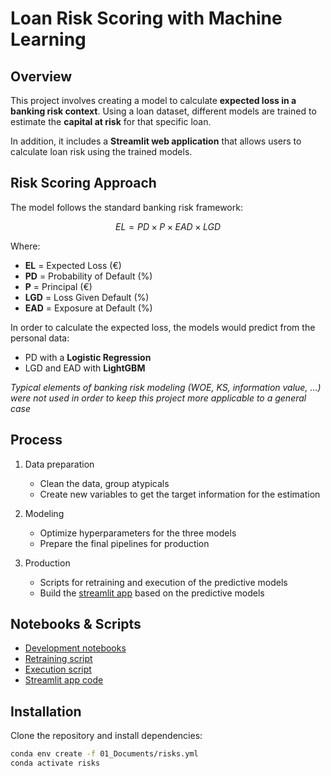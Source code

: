 
# Loan Risk Scoring with Machine Learning


## Overview

This project involves creating a model to calculate **expected loss in a banking risk context**. Using a loan dataset, different models are trained to estimate the **capital at risk** for that specific loan.

In addition, it includes a **Streamlit web application** that allows users to calculate loan risk using the trained models.



## Risk Scoring Approach

The model follows the standard banking risk framework:

$$
EL = PD \times P \times EAD \times LGD
$$

Where:
- **EL** = Expected Loss (€)
- **PD** = Probability of Default (%)
- **P** = Principal (€)
- **LGD** = Loss Given Default (%)
- **EAD** = Exposure at Default (%)

In order to calculate the expected loss, the models would predict from the personal data:

- PD with a **Logistic Regression**
- LGD and EAD with **LightGBM**

*Typical elements of banking risk modeling (WOE, KS, information value, ...) were not used in order to keep this project more applicable to a general case*


## Process

1. Data preparation
	- Clean the data, group atypicals
	- Create new variables to get the target information for the estimation

2. Modeling
	- Optimize hyperparameters for the three models 
	- Prepare the final pipelines for production
	
3. Production
	- Scripts for retraining and execution of the predictive models
	- Build the [streamlit app](https://risk-score-analyzer-prototype.streamlit.app/) based on the predictive models


## Notebooks & Scripts

- [Development notebooks](https://github.com/adrianriverof/risk-scoring/tree/master/03_Notebooks/02_Development)  
- [Retraining script](https://github.com/adrianriverof/risk-scoring/blob/master/03_Notebooks/03_System/09_Retraining_code.py)
- [Execution script](https://github.com/adrianriverof/risk-scoring/blob/master/03_Notebooks/03_System/10_Execution_code.py)
- [Streamlit app code](https://github.com/adrianriverof/risk-scoring/blob/master/03_Notebooks/03_System/app_risks/app_risks.py)


## Installation

Clone the repository and install dependencies:

```bash
conda env create -f 01_Documents/risks.yml
conda activate risks
```



